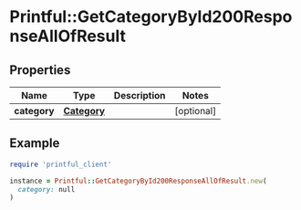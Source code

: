 # Printful::GetCategoryById200ResponseAllOfResult

## Properties

| Name | Type | Description | Notes |
| ---- | ---- | ----------- | ----- |
| **category** | [**Category**](Category.md) |  | [optional] |

## Example

```ruby
require 'printful_client'

instance = Printful::GetCategoryById200ResponseAllOfResult.new(
  category: null
)
```

